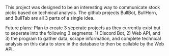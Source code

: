This project was designed to be an interesting way to communicate stock picks based on technical analysis. The github projects BullBot, BullHorn, and BullTab are all 3 parts of a single idea.

Future plans:
Plan to create 3 seperate projects as they currently exist but to seperate into the following 3 segments: 1) Discord Bot, 2) Web API, and 3) the program to gather data, scrape information, and complete technical analysis on this data to store in the database to then be callable by the Web API.
